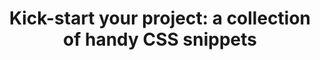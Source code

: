 ---
title: "Kick-start your project: a collection of handy CSS snippets"
layout: none
codrops: http://tympanus.net/codrops/2012/10/25/kick-start-your-project-a-collection-of-handy-css-snippets/
---